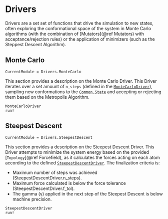 # Drivers

Drivers are a set set of functions that drive the simulation to new states, often exploring the conformational space of the system in Monte Carlo algorithms (with the combination of [Mutators](@ref Mutators) with acceptance/rejection rules) or the application of minimizers (such as the Steppest Descent Algorithm).

## Monte Carlo

```@meta
CurrentModule = Drivers.MonteCarlo
```

This section provides a description on the Monte Carlo Driver. This Driver iterates over a set amount of `n_steps` (defined in the [`MonteCarloDriver`](@ref)), sampling new conformations to the [`Common.State`](@ref) and accepting or rejecting them based on the Metropolis Algorithm.

```@docs
MonteCarloDriver
run!
```

## Steepest Descent

```@meta
CurrentModule = Drivers.SteepestDescent
```

This section provides a description on the Steepest Descent Driver. This Driver attempts to minimize the system energy based on the provided [`Topology`](@ref Forcefield), as it calculates the forces acting on each atom according to the defined [`SteepestDescentDriver`](@ref). The finalization criteria is:
- Maximum number of steps was achieved (SteepestDescentDriver.n_steps).
- Maximum force calculated is below the force tolerance (SteepestDescentDriver.f_tol).
- The gamma (γ) applied in the next step of the Steepest Descent is below machine precision.

```@docs
SteepestDescentDriver
run!
```